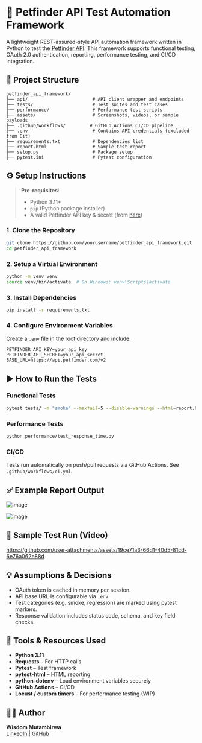 
# 🐾 Petfinder API Test Automation Framework

A lightweight REST-assured-style API automation framework written in Python to test the [Petfinder API](https://www.petfinder.com/developers/v2/docs/). This framework supports functional testing, OAuth 2.0 authentication, reporting, performance testing, and CI/CD integration.

## 📁 Project Structure

```
petfinder_api_framework/
├── api/                        # API client wrapper and endpoints
├── tests/                      # Test suites and test cases
├── performance/                # Performance test scripts
├── assets/                     # Screenshots, videos, or sample payloads
├── .github/workflows/         # GitHub Actions CI/CD pipeline
├── .env                        # Contains API credentials (excluded from Git)
├── requirements.txt            # Dependencies list
├── report.html                 # Sample test report
├── setup.py                    # Package setup
├── pytest.ini                  # Pytest configuration
```

## ⚙️ Setup Instructions

> **Pre-requisites**:
> - Python 3.11+
> - `pip` (Python package installer)
> - A valid Petfinder API key & secret (from [here](https://www.petfinder.com/developers/))

### 1. Clone the Repository

```bash
git clone https://github.com/yourusername/petfinder_api_framework.git
cd petfinder_api_framework
```

### 2. Setup a Virtual Environment

```bash
python -m venv venv
source venv/bin/activate  # On Windows: venv\Scripts\activate
```

### 3. Install Dependencies

```bash
pip install -r requirements.txt
```

### 4. Configure Environment Variables

Create a `.env` file in the root directory and include:

```env
PETFINDER_API_KEY=your_api_key
PETFINDER_API_SECRET=your_api_secret
BASE_URL=https://api.petfinder.com/v2
```

## ▶️ How to Run the Tests

### Functional Tests

```bash
pytest tests/ -m "smoke" --maxfail=5 --disable-warnings --html=report.html
```

### Performance Tests

```bash
python performance/test_response_time.py
```

### CI/CD

Tests run automatically on push/pull requests via GitHub Actions. See `.github/workflows/ci.yml`.

## ✅ Example Report Output


![image](https://github.com/user-attachments/assets/5b7c699e-cf9b-4d69-956e-7d792e4b7d85)

![image](https://github.com/user-attachments/assets/fde2e9b3-909f-4603-8489-195b6c07b0fa)


## 🎥 Sample Test Run (Video)


https://github.com/user-attachments/assets/19ce71a3-66d1-40d5-81cd-6e76a062e88d




## 💡 Assumptions & Decisions

- OAuth token is cached in memory per session.
- API base URL is configurable via `.env`.
- Test categories (e.g. smoke, regression) are marked using pytest markers.
- Response validation includes status code, schema, and key field checks.

## 🧰 Tools & Resources Used

- **Python 3.11**
- **Requests** – For HTTP calls
- **Pytest** – Test framework
- **pytest-html** – HTML reporting
- **python-dotenv** – Load environment variables securely
- **GitHub Actions** – CI/CD
- **Locust / custom timers** – For performance testing (WIP)


## 👨‍💻 Author

**Wisdom Mutambirwa**  
[LinkedIn](#) | [GitHub](https://github.com/yourusername)
